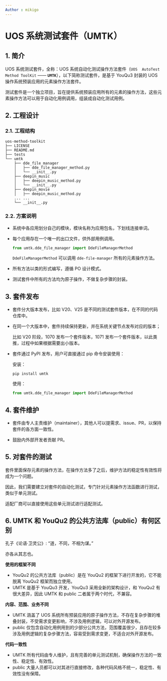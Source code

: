 ```yaml
---
Author : mikigo
---
```


# UOS 系统测试套件（UMTK）

## 1. 简介

UOS 系统测试套件，全称：UOS 系统自动化测试操作方法套件（`UOS  AutoTest Method ToolKit` —— **`UMTK`**），以下简称测试套件，是基于 YouQu3 封装的 UOS 操作系统预装应用的元素操作方法套件。

测试套件是一个独立项目，旨在提供系统预装应用所有的元素的操作方法，这些元素操作方法可以用于自动化用例调用，组装成自动化测试用例。

## 2. 工程设计

### 2.1. 工程结构

```shell
uos-method-toolkit
├── LICENSE
├── README.md
├── tests
└── umtk
    ├── dde_file_manager
    │   ├── dde_file_manager_method.py
    │   └── __init__.py
    ├── deepin_music
    │   ├── deepin_music_method.py
    │   └── __init__.py
    ├── deepin_movie
    │   ├── deepin_music_method.py
    ... ...
    └── __init__.py
```

### 2.2. 方案说明

- 系统中各应用划分自己的模块，模块名称为应用包名，下划线连接单词。

- 每个应用存在一个唯一的出口文件，供外部用例调用。

  ```python
  from umtk.dde_file_manager import DdeFileManagerMethod
  ```

  `DdeFileManagerMethod` 可以调用  `dde-file-manager` 所有的元素操作方法。

- 所有方法以类的形式编写，遵循 PO 设计模式。

- 测试套件中所有的方法均为原子操作，不做复杂步骤的封装。

## 3. 套件发布

- 套件分大版本发布，比如 V20、V25 是不同的测试套件版本，在不同的代码仓库中。

- 在同一个大版本中，套件持续保持更新，并在系统关键节点发布对应的版本；

  比如 V20 阶段，1070 发布一个套件版本，1071 发布一个套件版本，以此类推，过程中如果根据需要出小版本。

- 套件通过 PyPI 发布，用户可直接通过 pip 命令安装使用：

  安装：

  ```shell
  pip install umtk
  ```

  使用：

  ```python
  from umtk.dde_file_manager import DdeFileManagerMethod
  ```

## 4. 套件维护

- 套件由专人主责维护（maintainer），其他人可以提需求、issue、PR，以保持套件的各方面一致性。

- 鼓励内外部开发者贡献 PR。

## 5. 对套件的测试

套件里面保存元素的操作方法，在操作方法多了之后，维护方法的稳定性有效性将成为一个问题。

因此，我们需要建立对套件的自动化测试，专门针对元素操作方法函数进行测试，类似于单元测试。

适配厂商可以直接使用这些单元测试进行适配测试。

## 6. UMTK 和 YouQu2 的公共方法库（public）有何区别

孔子《论语·卫灵公》: “道，不同，不相为谋。” 

亦各从其志也。

**使用的框架不同**

- YouQu2 的公共方法库（public）是在 YouQu2 的框架下进行开发的，它不能脱离 YouQu2 框架而独立使用。
- UMTK 是基于 YouQu3 开发，YouQu3 采用全新的架构设计，和 YouQu2 有很大差异，因此 UMTK 和 public 二者属于两个时代，不兼容。

**内容、范围、业务不同**

- UMTK 涵盖了 UOS 系统所有预装应用的原子操作方法，不存在复杂步骤的堆叠封装，不受需求变更影响，不涉及用例逻辑，可以对外开源发布。
- public 仅包含自动化用例用到的少部分公共方法，范围覆盖很少，且存在较多涉及用例逻辑的复杂步骤方法，容易受到需求变更，不适合对外开源发布。

**代码一致性**

- UMTK 所有代码由专人维护，且有完善的单元测试机制，确保操作方法的一致性、稳定性、有效性。
- public 大量人员都可以对其进行直接修改，各种代码风格不统一，稳定性、有效性没有保障。